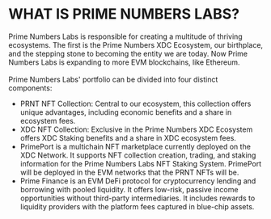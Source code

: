 # WHAT IS PRIME NUMBERS LABS?

Prime Numbers Labs is responsible for creating a multitude of thriving ecosystems. The first is the Prime Numbers XDC Ecosystem, our birthplace, and the stepping stone to becoming the entity we are today. Now Prime Numbers Labs is expanding to more EVM blockchains, like Ethereum.\
\
Prime Numbers Labs' portfolio can be divided into four distinct components:



* PRNT NFT Collection: Central to our ecosystem, this collection offers unique advantages, including economic benefits and a share in ecosystem fees.
* XDC NFT Collection: Exclusive in the Prime Numbers XDC Ecosystem offers XDC Staking benefits and a share in XDC ecosystem fees.
* PrimePort is a multichain NFT marketplace currently deployed on the XDC Network. It supports NFT collection creation, trading, and staking information for the Prime Numbers Labs NFT Staking System. PrimePort will be deployed in the EVM networks that the PRNT NFTs will be.
* Prime Finance is an EVM DeFi protocol for cryptocurrency lending and borrowing with pooled liquidity. It offers low-risk, passive income opportunities without third-party intermediaries. It includes rewards to liquidity providers with the platform fees captured in blue-chip assets.


